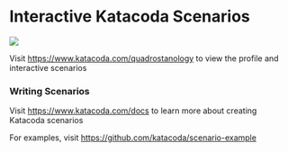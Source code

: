# Interactive Katacoda Scenarios

[![](http://shields.katacoda.com/katacoda/quadrostanology/count.svg)](https://www.katacoda.com/quadrostanology "Get your profile on Katacoda.com")

Visit https://www.katacoda.com/quadrostanology to view the profile and interactive scenarios

### Writing Scenarios
Visit https://www.katacoda.com/docs to learn more about creating Katacoda scenarios

For examples, visit https://github.com/katacoda/scenario-example
